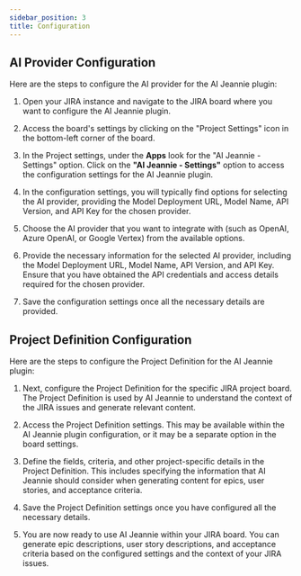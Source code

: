 ```yaml
---
sidebar_position: 3
title: Configuration
---
```


## AI Provider Configuration

Here are the steps to configure the AI provider for the AI Jeannie plugin:

1. Open your JIRA instance and navigate to the JIRA board where you want to configure the AI Jeannie plugin.

2. Access the board's settings by clicking on the "Project Settings" icon in the bottom-left corner of the board.

3. In the Project settings, under the **Apps** look for the "AI Jeannie - Settings" option. Click on the **"AI Jeannie - Settings"** option to access the configuration settings for the AI Jeannie plugin.

4. In the configuration settings, you will typically find options for selecting the AI provider, providing the Model Deployment URL, Model Name, API Version, and API Key for the chosen provider.

5. Choose the AI provider that you want to integrate with (such as OpenAI, Azure OpenAI, or Google Vertex) from the available options.

6. Provide the necessary information for the selected AI provider, including the Model Deployment URL, Model Name, API Version, and API Key. Ensure that you have obtained the API credentials and access details required for the chosen provider.

7. Save the configuration settings once all the necessary details are provided.

## Project Definition Configuration

Here are the steps to configure the Project Definition for the AI Jeannie plugin:

1. Next, configure the Project Definition for the specific JIRA project board. The Project Definition is used by AI Jeannie to understand the context of the JIRA issues and generate relevant content.

2. Access the Project Definition settings. This may be available within the AI Jeannie plugin configuration, or it may be a separate option in the board settings.

3. Define the fields, criteria, and other project-specific details in the Project Definition. This includes specifying the information that AI Jeannie should consider when generating content for epics, user stories, and acceptance criteria.

4. Save the Project Definition settings once you have configured all the necessary details.

5. You are now ready to use AI Jeannie within your JIRA board. You can generate epic descriptions, user story descriptions, and acceptance criteria based on the configured settings and the context of your JIRA issues.
